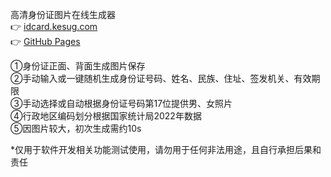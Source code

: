 高清身份证图片在线生成器<br>
👉 <a href="https://idcard.kesug.com/" target="_blank"> idcard.kesug.com</a>  
👉 <a href="https://faketrump2028.github.io/idcard/" target="_blank"> GitHub Pages </a>

①身份证正面、背面生成图片保存<br>
②手动输入或一键随机生成身份证号码、姓名、民族、住址、签发机关、有效期限<br>
③手动选择或自动根据身份证号码第17位提供男、女照片<br>
④行政地区编码划分根据国家统计局2022年数据<br>
⑤因图片较大，初次生成需约10s

*仅用于软件开发相关功能测试使用，请勿用于任何非法用途，且自行承担后果和责任
